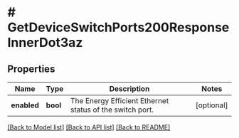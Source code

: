 # # GetDeviceSwitchPorts200ResponseInnerDot3az

## Properties

Name | Type | Description | Notes
------------ | ------------- | ------------- | -------------
**enabled** | **bool** | The Energy Efficient Ethernet status of the switch port. | [optional]

[[Back to Model list]](../../README.md#models) [[Back to API list]](../../README.md#endpoints) [[Back to README]](../../README.md)
